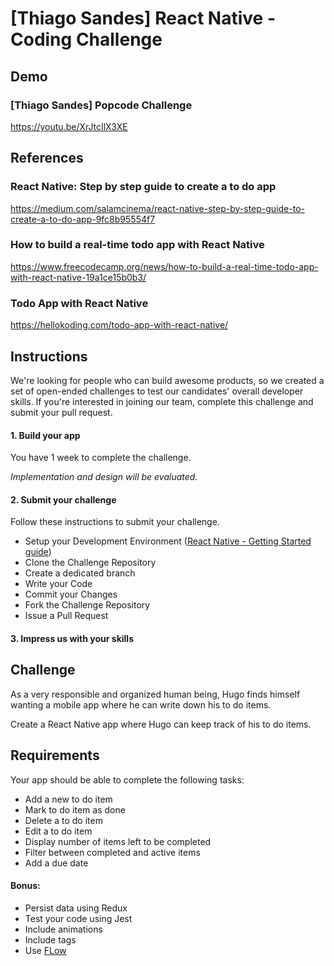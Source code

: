 

# [Thiago Sandes] React Native - Coding Challenge

## Demo
### [Thiago Sandes] Popcode Challenge
https://youtu.be/XrJtcIlX3XE

## References
### React Native: Step by step guide to create a to do app 
https://medium.com/salamcinema/react-native-step-by-step-guide-to-create-a-to-do-app-9fc8b95554f7 

### How to build a real-time todo app with React Native
https://www.freecodecamp.org/news/how-to-build-a-real-time-todo-app-with-react-native-19a1ce15b0b3/

### Todo App with React Native
https://hellokoding.com/todo-app-with-react-native/


## Instructions

We're looking for people who can build awesome products, so we created a set of open-ended challenges to test our candidates' overall developer skills.
If you're interested in joining our team, complete this challenge and submit your pull request.

#### 1. Build your app
You have 1 week to complete the challenge.

*Implementation and design will be evaluated.*
#### 2. Submit your challenge
Follow these instructions to submit your challenge.
* Setup your Development Environment ([React Native - Getting Started guide](https://facebook.github.io/react-native/docs/getting-started.html))
* Clone the Challenge Repository
* Create a dedicated branch
* Write your Code
* Commit your Changes
* Fork the Challenge Repository
* Issue a Pull Request

#### 3. Impress us with your skills

## Challenge
As a very responsible and organized human being, Hugo finds himself wanting a 
mobile app where he can write down his to do items.

Create a React Native app where Hugo can keep track of his to do items.

## Requirements
Your app should be able to complete the following tasks:
* Add a new to do item
* Mark to do item as done
* Delete a to do item
* Edit a to do item
* Display number of items left to be completed
* Filter between completed and active items
* Add a due date

#### Bonus:
* Persist data using Redux
* Test your code using Jest
* Include animations
* Include tags
* Use [FLow](https://flow.org)
